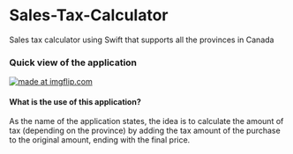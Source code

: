 # Sales-Tax-Calculator
Sales tax calculator using Swift that supports all the provinces in Canada 

### Quick view of the application 
<a href="https://imgflip.com/gif/3q6p6u"><img src="https://i.imgflip.com/3q6p6u.gif" title="made at imgflip.com"/></a>

#### What is the use of this application? 

As the name of the application states, the idea is to calculate the amount of tax (depending on the province) by adding the tax amount of the purchase to the original amount, ending with the final price. 

